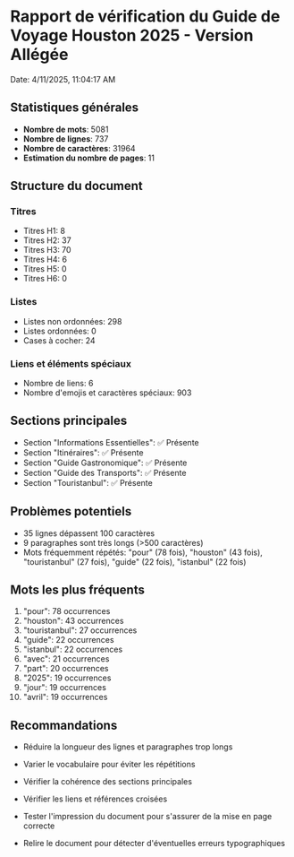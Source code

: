 # Rapport de vérification du Guide de Voyage Houston 2025 - Version Allégée

Date: 4/11/2025, 11:04:17 AM

## Statistiques générales

- **Nombre de mots**: 5081
- **Nombre de lignes**: 737
- **Nombre de caractères**: 31964
- **Estimation du nombre de pages**: 11

## Structure du document

### Titres
- Titres H1: 8
- Titres H2: 37
- Titres H3: 70
- Titres H4: 6
- Titres H5: 0
- Titres H6: 0

### Listes
- Listes non ordonnées: 298
- Listes ordonnées: 0
- Cases à cocher: 24

### Liens et éléments spéciaux
- Nombre de liens: 6
- Nombre d'emojis et caractères spéciaux: 903

## Sections principales

- Section "Informations Essentielles": ✅ Présente
- Section "Itinéraires": ✅ Présente
- Section "Guide Gastronomique": ✅ Présente
- Section "Guide des Transports": ✅ Présente
- Section "Touristanbul": ✅ Présente

## Problèmes potentiels

- 35 lignes dépassent 100 caractères
- 9 paragraphes sont très longs (>500 caractères)
- Mots fréquemment répétés: "pour" (78 fois), "houston" (43 fois), "touristanbul" (27 fois), "guide" (22 fois), "istanbul" (22 fois)

## Mots les plus fréquents

1. "pour": 78 occurrences
2. "houston": 43 occurrences
3. "touristanbul": 27 occurrences
4. "guide": 22 occurrences
5. "istanbul": 22 occurrences
6. "avec": 21 occurrences
7. "part": 20 occurrences
8. "2025": 19 occurrences
9. "jour": 19 occurrences
10. "avril": 19 occurrences

## Recommandations


- Réduire la longueur des lignes et paragraphes trop longs
- Varier le vocabulaire pour éviter les répétitions
- Vérifier la cohérence des sections principales


- Vérifier les liens et références croisées
- Tester l'impression du document pour s'assurer de la mise en page correcte
- Relire le document pour détecter d'éventuelles erreurs typographiques

